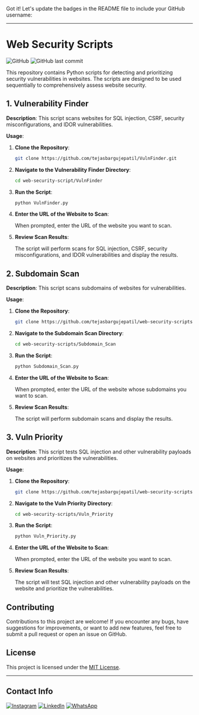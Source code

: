 Got it! Let's update the badges in the README file to include your GitHub username:

---

# Web Security Scripts

![GitHub](https://img.shields.io/github/license/tejasbargujepatil/Vulnfinder)
![GitHub last commit](https://img.shields.io/github/last-commit/tejasbargujepatil/VulnFinder)

This repository contains Python scripts for detecting and prioritizing security vulnerabilities in websites. The scripts are designed to be used sequentially to comprehensively assess website security.

## 1. Vulnerability Finder

**Description**: This script scans websites for SQL injection, CSRF, security misconfigurations, and IDOR vulnerabilities.

**Usage**:

1. **Clone the Repository**:

   ```bash
   git clone https://github.com/tejasbargujepatil/VulnFinder.git
   ```

2. **Navigate to the Vulnerability Finder Directory**:

   ```bash
   cd web-security-script/VulnFinder
   ```

3. **Run the Script**:

   ```bash
   python VulnFinder.py
   ```

4. **Enter the URL of the Website to Scan**:

   When prompted, enter the URL of the website you want to scan.

5. **Review Scan Results**:

   The script will perform scans for SQL injection, CSRF, security misconfigurations, and IDOR vulnerabilities and display the results.

## 2. Subdomain Scan

**Description**: This script scans subdomains of websites for vulnerabilities.

**Usage**:

1. **Clone the Repository**:

   ```bash
   git clone https://github.com/tejasbargujepatil/web-security-scripts.git
   ```

2. **Navigate to the Subdomain Scan Directory**:

   ```bash
   cd web-security-scripts/Subdomain_Scan
   ```

3. **Run the Script**:

   ```bash
   python Subdomain_Scan.py
   ```

4. **Enter the URL of the Website to Scan**:

   When prompted, enter the URL of the website whose subdomains you want to scan.

5. **Review Scan Results**:

   The script will perform subdomain scans and display the results.

## 3. Vuln Priority

**Description**: This script tests SQL injection and other vulnerability payloads on websites and prioritizes the vulnerabilities.

**Usage**:

1. **Clone the Repository**:

   ```bash
   git clone https://github.com/tejasbargujepatil/web-security-scripts.git
   ```

2. **Navigate to the Vuln Priority Directory**:

   ```bash
   cd web-security-scripts/Vuln_Priority
   ```

3. **Run the Script**:

   ```bash
   python Vuln_Priority.py
   ```

4. **Enter the URL of the Website to Scan**:

   When prompted, enter the URL of the website you want to scan.

5. **Review Scan Results**:

   The script will test SQL injection and other vulnerability payloads on the website and prioritize the vulnerabilities.

## Contributing

Contributions to this project are welcome! If you encounter any bugs, have suggestions for improvements, or want to add new features, feel free to submit a pull request or open an issue on GitHub.

## License

This project is licensed under the [MIT License](LICENSE).

---
## Contact Info
[![Instagram](https://img.shields.io/badge/Instagram-Tejas_Barguje_Patil-9cf?logo=instagram)](https://www.instagram.com/Tejas_Barguje_Patil/)
[![LinkedIn](https://img.shields.io/badge/LinkedIn-Tejas_Barguje_Patil-blue?logo=linkedin)](https://www.linkedin.com/in/tejas-barguje/)
[![WhatsApp](https://img.shields.io/badge/WhatsApp-Tejas_Barguje_Patil-25D366?logo=whatsapp)](https://wa.me/918087147136)
